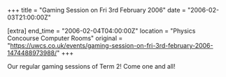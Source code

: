 +++
title = "Gaming Session on Fri 3rd February 2006"
date = "2006-02-03T21:00:00Z"

[extra]
end_time = "2006-02-04T04:00:00Z"
location = "Physics Concourse Computer Rooms"
original = "https://uwcs.co.uk/events/gaming-session-on-fri-3rd-february-2006-1474488973988/"
+++

Our regular gaming sessions of Term 2\! Come one and all\!

